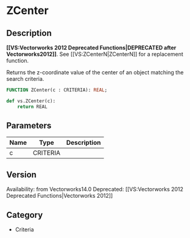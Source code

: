 # ZCenter

## Description
<b>[[VS:Vectorworks 2012 Deprecated Functions|DEPRECATED after Vectorworks2012]]</b>. See [[VS:ZCenterN|ZCenterN]] for a replacement function.


Returns the z-coordinate value of the center of an object matching the search criteria.

```pascal
FUNCTION ZCenter(c : CRITERIA): REAL;
```

```python
def vs.ZCenter(c):
    return REAL
```

## Parameters
|Name|Type|Description|
|---|---|---|
|c|CRITERIA|   |

## Version
Availability: from Vectorworks14.0
Deprecated: [[VS:Vectorworks 2012 Deprecated Functions|Vectorworks 2012]]

## Category
* Criteria

